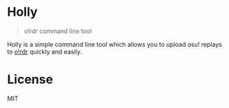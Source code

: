 # Holly
> o!rdr command line tool

Holly is a simple command line tool which allows you to upload osu! replays
to [o!rdr](https://ordr.issou.best/) quickly and easily.

# License
MIT

